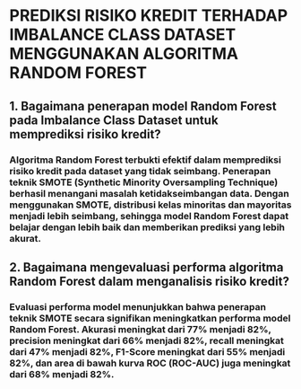 # PREDIKSI RISIKO KREDIT TERHADAP IMBALANCE CLASS DATASET MENGGUNAKAN ALGORITMA RANDOM FOREST
## 1.	Bagaimana penerapan model Random Forest pada Imbalance Class Dataset untuk memprediksi risiko kredit?
  ### Algoritma Random Forest terbukti efektif dalam memprediksi risiko kredit pada dataset yang tidak seimbang. Penerapan teknik SMOTE (Synthetic Minority Oversampling Technique) berhasil menangani masalah ketidakseimbangan data. Dengan menggunakan SMOTE, distribusi kelas minoritas dan mayoritas menjadi lebih seimbang, sehingga model Random Forest dapat belajar dengan lebih baik dan memberikan prediksi yang lebih akurat.
## 2.	Bagaimana mengevaluasi performa algoritma Random Forest dalam menganalisis risiko kredit?
  ### Evaluasi performa model menunjukkan bahwa penerapan teknik SMOTE secara signifikan meningkatkan performa model Random Forest. Akurasi meningkat dari 77% menjadi 82%, precision meningkat dari 66% menjadi 82%, recall meningkat dari 47% menjadi 82%, F1-Score meningkat dari 55% menjadi 82%, dan area di bawah kurva ROC (ROC-AUC) juga meningkat dari 68% menjadi 82%.

